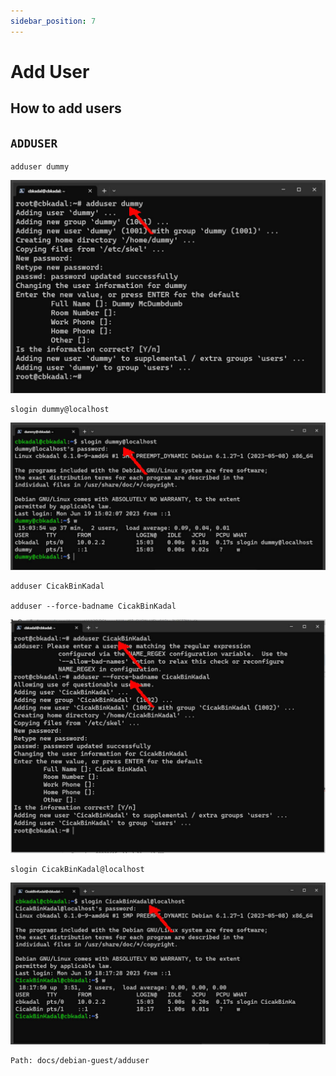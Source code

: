 ```yaml
---
sidebar_position: 7
---
```



# Add User
## How to add users

## `ADDUSER`

```
adduser dummy
```


![dospA-25](/img/legacy/dospA-25.jpg)


```
slogin dummy@localhost
```


![dospA-26](/img/legacy/dospA-26.jpg)


```
adduser CicakBinKadal

adduser --force-badname CicakBinKadal
```

![dospA-27](/img/legacy/dospA-27.jpg)


```
slogin CicakBinKadal@localhost
```


![dospA-28](/img/legacy/dospA-28.jpg)

```
Path: docs/debian-guest/adduser
```